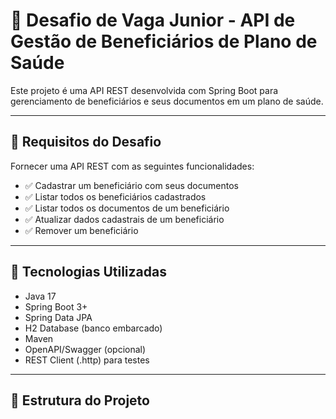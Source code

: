 # 🏥 Desafio de Vaga Junior - API de Gestão de Beneficiários de Plano de Saúde

Este projeto é uma API REST desenvolvida com Spring Boot para gerenciamento de beneficiários e seus documentos em um plano de saúde.

---

## 📌 Requisitos do Desafio

Fornecer uma API REST com as seguintes funcionalidades:

- ✅ Cadastrar um beneficiário com seus documentos
- ✅ Listar todos os beneficiários cadastrados
- ✅ Listar todos os documentos de um beneficiário
- ✅ Atualizar dados cadastrais de um beneficiário
- ✅ Remover um beneficiário

---

## 🚀 Tecnologias Utilizadas

- Java 17
- Spring Boot 3+
- Spring Data JPA
- H2 Database (banco embarcado)
- Maven
- OpenAPI/Swagger (opcional)
- REST Client (.http) para testes

---

## 🧠 Estrutura do Projeto
